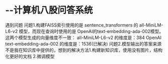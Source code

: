 # --计算机八股问答系统
遇到问题
问题1.构建FAISS索引使用的是 sentence_transformers 的 all-MiniLM-L6-v2 模型，而现在查询时使用的是 OpenAI的text-embedding-ada-002模型。这两个模型生成的向量维度不一致：
all-MiniLM-L6-v2 的维度是：384
OpenAI text-embedding-ada-002 的维度是：1536(已解决)
问题2.模型输出的答案来源不是我在知识库中提供的，想到的解决方法1.构建新知识库，使用没有图片，结构化更好的文档 2.微调模型
